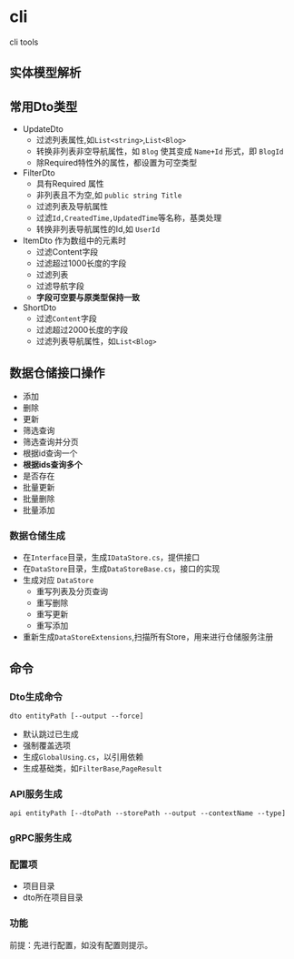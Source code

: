 # cli
cli tools
## 实体模型解析

## 常用Dto类型
- UpdateDto
  - 过滤列表属性,如`List<string>`,`List<Blog>`
  - 转换非列表非空导航属性，如 `Blog` 使其变成 `Name+Id` 形式，即 `BlogId`
  - 除Required特性外的属性，都设置为可空类型
- FilterDto
  - 具有Required 属性
  - 非列表且不为空,如 `public string Title`
  - 过滤列表及导航属性
  - 过滤`Id,CreatedTime,UpdatedTime`等名称，基类处理
  - 转换非列表导航属性的Id,如 `UserId`
- ItemDto 作为数组中的元素时
  - 过滤Content字段
  - 过滤超过1000长度的字段
  - 过滤列表
  - 过滤导航字段
  - **字段可空要与原类型保持一致**
- ShortDto 
  - 过滤`Content`字段
  - 过滤超过2000长度的字段
  - 过滤列表导航属性，如`List<Blog>`

## 数据仓储接口操作
- 添加
- 删除
- 更新
- 筛选查询
- 筛选查询并分页
- 根据id查询一个
- **根据ids查询多个**
- 是否存在
- 批量更新
- 批量删除
- 批量添加

### 数据仓储生成
- 在`Interface`目录，生成`IDataStore.cs`，提供接口
- 在`DataStore`目录，生成`DataStoreBase.cs`，接口的实现
- 生成对应 `DataStore`
  - 重写列表及分页查询
  - 重写删除
  - 重写更新
  - 重写添加
- 重新生成`DataStoreExtensions`,扫描所有Store，用来进行仓储服务注册

## 命令

### Dto生成命令
`dto entityPath [--output --force]`
- 默认跳过已生成
- 强制覆盖选项
- 生成`GlobalUsing.cs`，以引用依赖
- 生成基础类，如`FilterBase`,`PageResult`

### API服务生成
`api entityPath [--dtoPath --storePath --output --contextName --type]`

### gRPC服务生成

### 配置项
- 项目目录
- dto所在项目目录

### 功能
前提：先进行配置，如没有配置则提示。

